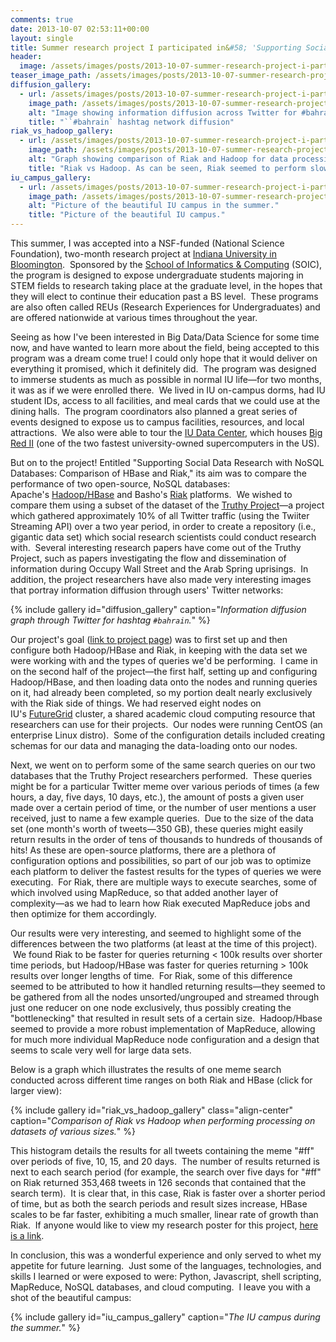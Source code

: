 ```yaml
---
comments: true
date: 2013-10-07 02:53:11+00:00
layout: single
title: Summer research project I participated in&#58; 'Supporting Social Data Research with NoSQL Databases&#58; Comparison of HBase and Riak'
header:
  image: /assets/images/posts/2013-10-07-summer-research-project-i-participated-in-supporting-social-data-research-with-nosql-databases-comparison-of-hbase-and-riak/summer-research-post-feature.png
teaser_image_path: /assets/images/posts/2013-10-07-summer-research-project-i-participated-in-supporting-social-data-research-with-nosql-databases-comparison-of-hbase-and-riak/teaser.jpg
diffusion_gallery:
  - url: /assets/images/posts/2013-10-07-summer-research-project-i-participated-in-supporting-social-data-research-with-nosql-databases-comparison-of-hbase-and-riak/truthy.png
    image_path: /assets/images/posts/2013-10-07-summer-research-project-i-participated-in-supporting-social-data-research-with-nosql-databases-comparison-of-hbase-and-riak/truthy.png
    alt: "Image showing information diffusion across Twitter for #bahrain hashtag"
    title: "``#bahrain` hashtag network diffusion"
riak_vs_hadoop_gallery:
  - url: /assets/images/posts/2013-10-07-summer-research-project-i-participated-in-supporting-social-data-research-with-nosql-databases-comparison-of-hbase-and-riak/riak-vs-hadoop.png
    image_path: /assets/images/posts/2013-10-07-summer-research-project-i-participated-in-supporting-social-data-research-with-nosql-databases-comparison-of-hbase-and-riak/riak-vs-hadoop.png
    alt: "Graph showing comparison of Riak and Hadoop for data processing on datasets of various sizes."
    title: "Riak vs Hadoop. As can be seen, Riak seemed to perform slower than Hadoop on smaller datasets but then started to catch up on larger ones."
iu_campus_gallery:
  - url: /assets/images/posts/2013-10-07-summer-research-project-i-participated-in-supporting-social-data-research-with-nosql-databases-comparison-of-hbase-and-riak/iu-campus.jpg
    image_path: /assets/images/posts/2013-10-07-summer-research-project-i-participated-in-supporting-social-data-research-with-nosql-databases-comparison-of-hbase-and-riak/iu-campus0.jpg
    alt: "Picture of the beautiful IU campus in the summer."
    title: "Picture of the beautiful IU campus."
---
```


This summer, I was accepted into a NSF-funded (National Science Foundation), two-month research project at [Indiana University in Bloomington](http://www.iub.edu/).  Sponsored by the [School of Informatics & Computing](http://www.soic.indiana.edu/) (SOIC), the program is designed to expose undergraduate students majoring in STEM fields to research taking place at the graduate level, in the hopes that they will elect to continue their education past a BS level.  These programs are also often called REUs (Research Experiences for Undergraduates) and are offered nationwide at various times throughout the year.

Seeing as how I've been interested in Big Data/Data Science for some time now, and have wanted to learn more about the field, being accepted to this program was a dream come true! I could only hope that it would deliver on everything it promised, which it definitely did.  The program was designed to immerse students as much as possible in normal IU life—for two months, it was as if we were enrolled there.  We lived in IU on-campus dorms, had IU student IDs, access to all facilities, and meal cards that we could use at the dining halls.  The program coordinators also planned a great series of events designed to expose us to campus facilities, resources, and local attractions.  We also were able to tour the [IU Data Center](http://dcops.iu.edu/), which houses [Big Red II](http://kb.iu.edu/data/bcqt.html) (one of the two fastest university-owned supercomputers in the US).


But on to the project! Entitled "Supporting Social Data Research with NoSQL Databases: Comparison of HBase and Riak," its aim was to compare the performance of two open-source, NoSQL databases: Apache's [Hadoop/HBase](http://hadoop.apache.org/) and Basho's [Riak](http://basho.com/riak/) platforms.  We wished to compare them using a subset of the dataset of the [Truthy Project](http://truthy.indiana.edu/)—a project which gathered approximately 10% of all Twitter traffic (using the Twiiter Streaming API) over a two year period, in order to create a repository (i.e., gigantic data set) which social research scientists could conduct research with.  Several interesting research papers have come out of the Truthy Project, such as papers investigating the flow and dissemination of information during Occupy Wall Street and the Arab Spring uprisings.  In addition, the project researchers have also made very interesting images that portray information diffusion through users' Twitter networks:

{% include gallery id="diffusion_gallery" caption="*Information diffusion graph through Twitter for hashtag `#bahrain`.*" %}

Our project's goal ([link to project page](https://portal.futuregrid.org/projects/131)) was to first set up and then configure both Hadoop/HBase and Riak, in keeping with the data set we were working with and the types of queries we'd be performing.  I came in on the second half of the project—the first half, setting up and configuring Hadoop/HBase, and then loading data onto the nodes and running queries on it, had already been completed, so my portion dealt nearly exclusively with the Riak side of things. We had reserved eight nodes on IU's [FutureGrid](https://portal.futuregrid.org/) cluster, a shared academic cloud computing resource that researchers can use for their projects.  Our nodes were running CentOS (an enterprise Linux distro).  Some of the configuration details included creating schemas for our data and managing the data-loading onto our nodes.

Next, we went on to perform some of the same search queries on our two databases that the Truthy Project researchers performed.  These queries might be for a particular Twitter meme over various periods of times (a few hours, a day, five days, 10 days, etc.), the amount of posts a given user made over a certain period of time, or the number of user mentions a user received, just to name a few example queries.  Due to the size of the data set (one month's worth of tweets—350 GB), these queries might easily return results in the order of tens of thousands to hundreds of thousands of hits! As these are open-source platforms, there are a plethora of configuration options and possibilities, so part of our job was to optimize each platform to deliver the fastest results for the types of queries we were executing.  For Riak, there are multiple ways to execute searches, some of which involved using MapReduce, so that added another layer of complexity—as we had to learn how Riak executed MapReduce jobs and then optimize for them accordingly.

Our results were very interesting, and seemed to highlight some of the differences between the two platforms (at least at the time of this project).  We found Riak to be faster for queries returning < 100k results over shorter time periods, but Hadoop/HBase was faster for queries returning > 100k results over longer lengths of time.  For Riak, some of this difference seemed to be attributed to how it handled returning results—they seemed to be gathered from all the nodes unsorted/ungrouped and streamed through just one reducer on one node exclusively, thus possibly creating the "bottlenecking" that resulted in result sets of a certain size.  Hadoop/Hbase seemed to provide a more robust implementation of MapReduce, allowing for much more individual MapReduce node configuration and a design that seems to scale very well for large data sets.

Below is a graph which illustrates the results of one meme search conducted across different time ranges on both Riak and HBase (click for larger view):

{% include gallery id="riak_vs_hadoop_gallery" class="align-center" caption="*Comparison of Riak vs Hadoop when performing processing on datasets of various sizes.*" %}

This histogram details the results for all tweets containing the meme "#ff" over periods of five, 10, 15, and 20 days.  The number of results returned is next to each search period (for example, the search over five days for "#ff" on Riak returned 353,468 tweets in 126 seconds that contained that the search term).  It is clear that, in this case, Riak is faster over a shorter period of time, but as both the search periods and result sizes increase, HBase scales to be far faster, exhibiting a much smaller, linear rate of growth than Riak.  If anyone would like to view my research poster for this project, [here is a link](https://dl.dropboxusercontent.com/u/84947503/Project%20Research%20Poster.pdf).

In conclusion, this was a wonderful experience and only served to whet my appetite for future learning.  Just some of the languages, technologies, and skills I learned or were exposed to were: Python, Javascript, shell scripting, MapReduce, NoSQL databases, and cloud computing.  I leave you with a shot of the beautiful campus:

{% include gallery id="iu_campus_gallery" caption="*The IU campus during the summer.*" %}
